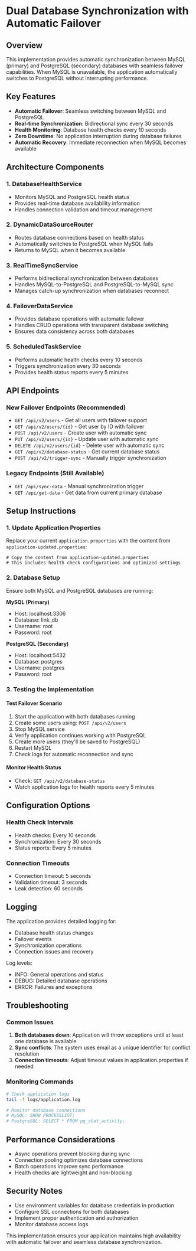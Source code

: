 # Dual Database Synchronization with Automatic Failover

## Overview
This implementation provides automatic synchronization between MySQL (primary) and PostgreSQL (secondary) databases with seamless failover capabilities. When MySQL is unavailable, the application automatically switches to PostgreSQL without interrupting performance.

## Key Features
- **Automatic Failover**: Seamless switching between MySQL and PostgreSQL
- **Real-time Synchronization**: Bidirectional sync every 30 seconds
- **Health Monitoring**: Database health checks every 10 seconds
- **Zero Downtime**: No application interruption during database failures
- **Automatic Recovery**: Immediate reconnection when MySQL becomes available

## Architecture Components

### 1. DatabaseHealthService
- Monitors MySQL and PostgreSQL health status
- Provides real-time database availability information
- Handles connection validation and timeout management

### 2. DynamicDataSourceRouter
- Routes database connections based on health status
- Automatically switches to PostgreSQL when MySQL fails
- Returns to MySQL when it becomes available

### 3. RealTimeSyncService
- Performs bidirectional synchronization between databases
- Handles MySQL-to-PostgreSQL and PostgreSQL-to-MySQL sync
- Manages catch-up synchronization when databases reconnect

### 4. FailoverDataService
- Provides database operations with automatic failover
- Handles CRUD operations with transparent database switching
- Ensures data consistency across both databases

### 5. ScheduledTaskService
- Performs automatic health checks every 10 seconds
- Triggers synchronization every 30 seconds
- Provides health status reports every 5 minutes

## API Endpoints

### New Failover Endpoints (Recommended)
- `GET /api/v2/users` - Get all users with failover support
- `GET /api/v2/users/{id}` - Get user by ID with failover
- `POST /api/v2/users` - Create user with automatic sync
- `PUT /api/v2/users/{id}` - Update user with automatic sync
- `DELETE /api/v2/users/{id}` - Delete user with automatic sync
- `GET /api/v2/database-status` - Get current database status
- `POST /api/v2/trigger-sync` - Manually trigger synchronization

### Legacy Endpoints (Still Available)
- `GET /api/sync-data` - Manual synchronization trigger
- `GET /api/get-data` - Get data from current primary database

## Setup Instructions

### 1. Update Application Properties
Replace your current `application.properties` with the content from `application-updated.properties`:

```properties
# Copy the content from application-updated.properties
# This includes health check configurations and optimized settings
```

### 2. Database Setup
Ensure both MySQL and PostgreSQL databases are running:

**MySQL (Primary)**
- Host: localhost:3306
- Database: link_db
- Username: root
- Password: root

**PostgreSQL (Secondary)**
- Host: localhost:5432
- Database: postgres
- Username: postgres
- Password: root

### 3. Testing the Implementation

#### Test Failover Scenario
1. Start the application with both databases running
2. Create some users using: `POST /api/v2/users`
3. Stop MySQL service
4. Verify application continues working with PostgreSQL
5. Create more users (they'll be saved to PostgreSQL)
6. Restart MySQL
7. Check logs for automatic reconnection and sync

#### Monitor Health Status
- Check: `GET /api/v2/database-status`
- Watch application logs for health reports every 5 minutes

## Configuration Options

### Health Check Intervals
- Health checks: Every 10 seconds
- Synchronization: Every 30 seconds
- Status reports: Every 5 minutes

### Connection Timeouts
- Connection timeout: 5 seconds
- Validation timeout: 3 seconds
- Leak detection: 60 seconds

## Logging
The application provides detailed logging for:
- Database health status changes
- Failover events
- Synchronization operations
- Connection issues and recovery

Log levels:
- INFO: General operations and status
- DEBUG: Detailed database operations
- ERROR: Failures and exceptions

## Troubleshooting

### Common Issues
1. **Both databases down**: Application will throw exceptions until at least one database is available
2. **Sync conflicts**: The system uses email as a unique identifier for conflict resolution
3. **Connection timeouts**: Adjust timeout values in application.properties if needed

### Monitoring Commands
```bash
# Check application logs
tail -f logs/application.log

# Monitor database connections
# MySQL: SHOW PROCESSLIST;
# PostgreSQL: SELECT * FROM pg_stat_activity;
```

## Performance Considerations
- Async operations prevent blocking during sync
- Connection pooling optimizes database connections
- Batch operations improve sync performance
- Health checks are lightweight and non-blocking

## Security Notes
- Use environment variables for database credentials in production
- Configure SSL connections for both databases
- Implement proper authentication and authorization
- Monitor database access logs

This implementation ensures your application maintains high availability with automatic failover and seamless database synchronization.
